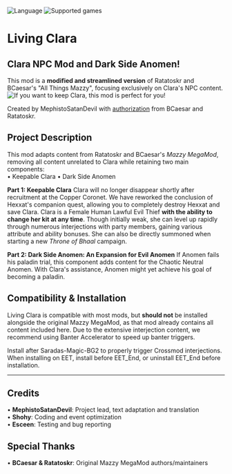 ![Language](https://img.shields.io/static/v1?label=language&message=English%20%7C%20Chinese%20%7C%20Russian&color=limegreen)
![Supported games](https://img.shields.io/static/v1?label=supported%20games&message=BG2EE%20%7C%20EET&color=dodgerblue)

# Living Clara
**Clara NPC Mod and Dark Side Anomen!**
---
This mod is a **modified and streamlined version** of Ratatoskr and BCaesar's "All Things Mazzy", focusing exclusively on Clara's NPC content.  
![If you want to keep Clara, this mod is perfect for you!](https://static.wikia.nocookie.net/baldursgategame/images/5/5f/Clara_OHHEX_Portrait_BG2EE.png)

Created by MephistoSatanDevil with [authorization](https://forums.beamdog.com/discussion/71473/megamod-3-16-mazzy-romance-clara-npc-darkside-anomen-flying-aerie-for-the-evil-more-done/p46) from BCaesar and Ratatoskr.

## Project Description
This mod adapts content from Ratatoskr and BCaesar's *Mazzy MegaMod*, removing all content unrelated to Clara while retaining two main components:  
• Keepable Clara
• Dark Side Anomen

**Part 1: Keepable Clara**
Clara will no longer disappear shortly after recruitment at the Copper Coronet. We have reworked the conclusion of Hexxat's companion quest, allowing you to completely destroy Hexxat and save Clara. Clara is a Female Human Lawful Evil Thief **with the ability to change her kit at any time**. Though initially weak, she can level up rapidly through numerous interjections with party members, gaining various attribute and ability bonuses. She can also be directly summoned when starting a new *Throne of Bhaal* campaign.

**Part 2: Dark Side Anomen: An Expansion for Evil Anomen**
If Anomen fails his paladin trial, this component adds content for the Chaotic Neutral Anomen. With Clara's assistance, Anomen might yet achieve his goal of becoming a paladin.

## Compatibility & Installation  
Living Clara is compatible with most mods, but **should not** be installed alongside the original Mazzy MegaMod, as that mod already contains all content included here. Due to the extensive interjection content, we recommend using Banter Accelerator to speed up banter triggers.

Install after Saradas-Magic-BG2 to properly trigger Crossmod interjections. When installing on EET, install before EET_End, or uninstall EET_End before installation.

---

## Credits  
• **MephistoSatanDevil**: Project lead, text adaptation and translation  
• **Shohy**: Coding and event optimization  
• **Esceen**: Testing and bug reporting

## Special Thanks
• **BCaesar & Ratatoskr**: Original Mazzy MegaMod authors/maintainers